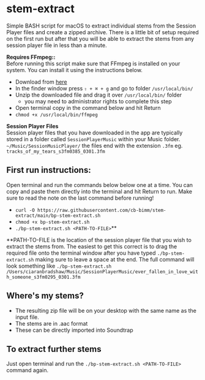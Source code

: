 # stem-extract

Simple BASH script for macOS to extract individual stems from the Session Player files and create a zipped archive. There is a little bit of setup required on the first run but after that you will be able to extract the stems from any session player file in less than a minute.

**Requires FFmpeg::**  
Before running this script make sure that FFmpeg is installed on your system. You can install it using the instructions below. 
+ Download from <a href="https://evermeet.cx/ffmpeg/ffmpeg-4.3.1.zip">here</a>
+ In the finder window press ```⇧ + ⌘ + g``` and go to folder ```/usr/local/bin/```
+ Unzip the downloaded file and drag it over ```/usr/local/bin/``` folder
  + you may need to administrator rights to complete this step
+ Open terminal copy in the command below and hit Return
+ ```chmod +x /usr/local/bin/ffmpeg```

**Session Player Files**  
Session player files that you have downloaded in the app are typically stored in a folder called ```SessionPlayerMusic``` within your Music folder. ```~/Music/SessionMusicPlayer/``` the files end with the extension ```.3fm``` eg. ```tracks_of_my_tears_s3fm0385_0301.3fm```

## First run instructions: 
Open terminal and run the commands below below one at a time. You can copy and paste them directly into the terminal and hit Return to run.
Make sure to read the note on the last command before running!
+ ```curl -O https://raw.githubusercontent.com/cb-bimm/stem-extract/main/bp-stem-extract.sh```
+ ```chmod +x bp-stem-extract.sh```
+ ```./bp-stem-extract.sh <PATH-TO-FILE>```\*\*

\*\*PATH-TO-FILE is the location of the session player file that you wish to extract the stems from. The easiest to get this correct is to drag the required file onto the terminal window after you have typed ```./bp-stem-extract.sh``` making sure to leave a space at the end.
The full command will look something like 
```./bp-stem-extract.sh /Users/ciaranbradshaw/Music/SessionPlayerMusic/ever_fallen_in_love_with_someone_s3fm0295_0301.3fm```

## Where's my stems? 
+ The resulting zip file will be on your desktop with the same name as the input file.
+ The stems are in .aac format 
+ These can be directly imported into Soundtrap

## To extract further stems 
Just open terminal and run the ```./bp-stem-extract.sh <PATH-TO-FILE>``` command again.


